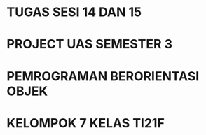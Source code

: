 # TUGAS SESI 14 DAN 15
# PROJECT UAS SEMESTER 3
# PEMROGRAMAN BERORIENTASI OBJEK
# KELOMPOK 7 KELAS TI21F
